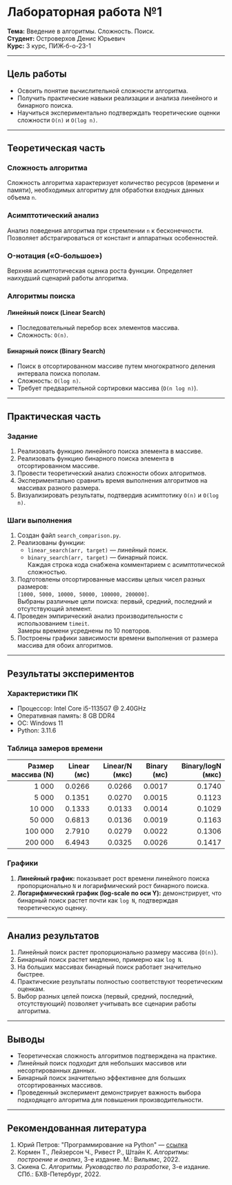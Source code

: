 # Лабораторная работа №1  
**Тема:** Введение в алгоритмы. Сложность. Поиск.  
**Студент:** Островерхов Денис Юрьевич  
**Курс:** 3 курс, ПИЖ-б-о-23-1  

---

## Цель работы

- Освоить понятие вычислительной сложности алгоритма.  
- Получить практические навыки реализации и анализа линейного и бинарного поиска.  
- Научиться экспериментально подтверждать теоретические оценки сложности `O(n)` и `O(log n)`.

---

## Теоретическая часть

### Сложность алгоритма
Сложность алгоритма характеризует количество ресурсов (времени и памяти), необходимых алгоритму для обработки входных данных объема `n`.

### Асимптотический анализ
Анализ поведения алгоритма при стремлении `n` к бесконечности. Позволяет абстрагироваться от констант и аппаратных особенностей.

### O-нотация («О-большое»)
Верхняя асимптотическая оценка роста функции. Определяет наихудший сценарий работы алгоритма.

### Алгоритмы поиска

#### Линейный поиск (Linear Search)
- Последовательный перебор всех элементов массива.  
- Сложность: `O(n)`.

#### Бинарный поиск (Binary Search)
- Поиск в отсортированном массиве путем многократного деления интервала поиска пополам.  
- Сложность: `O(log n)`.  
- Требует предварительной сортировки массива (`O(n log n)`).

---

## Практическая часть

### Задание
1. Реализовать функцию линейного поиска элемента в массиве.  
2. Реализовать функцию бинарного поиска элемента в отсортированном массиве.  
3. Провести теоретический анализ сложности обоих алгоритмов.  
4. Экспериментально сравнить время выполнения алгоритмов на массивах разного размера.  
5. Визуализировать результаты, подтвердив асимптотику `O(n)` и `O(log n)`.

### Шаги выполнения
1. Создан файл `search_comparison.py`.  
2. Реализованы функции:
   - `linear_search(arr, target)` — линейный поиск.  
   - `binary_search(arr, target)` — бинарный поиск.  
   Каждая строка кода снабжена комментарием с асимптотической сложностью.
3. Подготовлены отсортированные массивы целых чисел разных размеров:  
   `[1000, 5000, 10000, 50000, 100000, 200000]`.  
   Выбраны различные цели поиска: первый, средний, последний и отсутствующий элемент.  
4. Проведен эмпирический анализ производительности с использованием `timeit`.  
   Замеры времени усреднены по 10 повторов.  
5. Построены графики зависимости времени выполнения от размера массива для обоих алгоритмов.

---

## Результаты экспериментов

### Характеристики ПК
- Процессор: Intel Core i5-1135G7 @ 2.40GHz  
- Оперативная память: 8 GB DDR4  
- ОС: Windows 11  
- Python: 3.11.6

### Таблица замеров времени
| Размер массива (N) | Linear (мс) | Linear/N (мкс) | Binary (мс) | Binary/logN (мкс) |
|------------------:|------------:|---------------:|------------:|-----------------:|
| 1 000             | 0.0266      | 0.0266         | 0.0017      | 0.1740           |
| 5 000             | 0.1351      | 0.0270         | 0.0015      | 0.1123           |
| 10 000            | 0.1333      | 0.0133         | 0.0014      | 0.1029           |
| 50 000            | 0.6813      | 0.0136         | 0.0019      | 0.1163           |
| 100 000           | 2.7910      | 0.0279         | 0.0022      | 0.1306           |
| 200 000           | 6.4943      | 0.0325         | 0.0026      | 0.1417           |

### Графики
1. **Линейный график:** показывает рост времени линейного поиска пропорционально `N` и логарифмический рост бинарного поиска.  
2. **Логарифмический график (log-scale по оси Y):** демонстрирует, что бинарный поиск растет почти как `log N`, подтверждая теоретическую оценку.

---

## Анализ результатов
1. Линейный поиск растет пропорционально размеру массива (`O(n)`).  
2. Бинарный поиск растет медленно, примерно как `log N`.  
3. На больших массивах бинарный поиск работает значительно быстрее.  
4. Практические результаты полностью соответствуют теоретическим оценкам.  
5. Выбор разных целей поиска (первый, средний, последний, отсутствующий) позволяет учитывать все сценарии работы алгоритма.

---

## Выводы
- Теоретическая сложность алгоритмов подтверждена на практике.  
- Линейный поиск подходит для небольших массивов или несортированных данных.  
- Бинарный поиск значительно эффективнее для больших отсортированных массивов.  
- Проведенный эксперимент демонстрирует важность выбора подходящего алгоритма для повышения производительности.

---

## Рекомендованная литература
1. Юрий Петров: "Программирование на Python" — [ссылка](https://www.yuripetrov.ru/edu/python/index.html)  
2. Кормен Т., Лейзерсон Ч., Ривест Р., Штайн К. *Алгоритмы: построение и анализ*, 3-е издание. М.: Вильямс, 2022.  
3. Скиена С. *Алгоритмы. Руководство по разработке*, 3-е издание. СПб.: БХВ-Петербург, 2022.  
